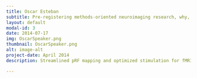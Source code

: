 ```yaml
---
title: Oscar Esteban
subtitle: Pre-registering methods-oriented neuroimaging research, why, when, and how 
layout: default
modal-id: 3
date: 2014-07-17
img: OscarSpeaker.png
thumbnail: OscarSpeaker.png
alt: image-alt
project-date: April 2014
description: Streamlined pRF mapping and optimized stimulation for fMRI vision research

---
```


